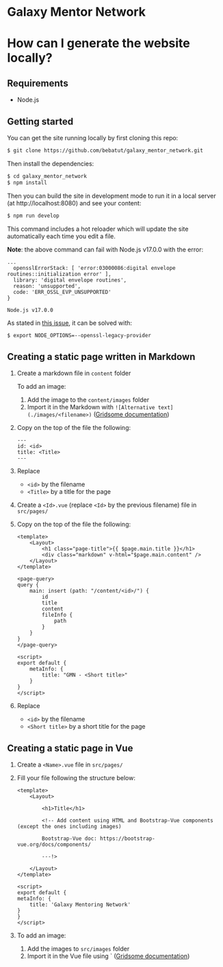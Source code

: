 Galaxy Mentor Network
=====================

# How can I generate the website locally?

## Requirements

- Node.js

## Getting started

You can get the site running locally by first cloning this repo:

```sh
$ git clone https://github.com/bebatut/galaxy_mentor_network.git
```

Then install the dependencies:

```sh
$ cd galaxy_mentor_network
$ npm install
```

Then you can build the site in development mode to run it in a local server (at http://localhost:8080) and see your content:

```sh
$ npm run develop
```

This command includes a hot reloader which will update the site automatically each time you edit a file.

**Note**: the above command can fail with Node.js v17.0.0 with the error:

```
...
  opensslErrorStack: [ 'error:03000086:digital envelope routines::initialization error' ],
  library: 'digital envelope routines',
  reason: 'unsupported',
  code: 'ERR_OSSL_EVP_UNSUPPORTED'
}

Node.js v17.0.0
```

As stated in [this issue](https://github.com/vercel/next.js/issues/30078#issuecomment-947338268), it can be solved with:

```sh
$ export NODE_OPTIONS=--openssl-legacy-provider
```

## Creating a static page written in Markdown

1. Create a markdown file in `content` folder


    To add an image:
    1. Add the image to the `content/images` folder
    2. Import it in the Markdown with `![Alternative text](./images/<filename>)` ([Gridsome documentation](https://gridsome.org/docs/images/#usage-in-markdown))

2. Copy on the top of the file the following:

    ```
    ---
    id: <id>
    title: <Title>
    ---
    ```

3. Replace
    - `<id>` by the filename
    - `<Title>` by a title for the page
4. Create a `<Id>.vue` (replace `<Id>` by the previous filename) file in `src/pages/`
5. Copy on the top of the file the following:

    ```
    <template>
        <Layout>
            <h1 class="page-title">{{ $page.main.title }}</h1>
            <div class="markdown" v-html="$page.main.content" />
        </Layout>
    </template>

    <page-query>
    query {
        main: insert (path: "/content/<id>/") {
            id
            title
            content
            fileInfo {
                path
            }
        }
    }
    </page-query>

    <script>
    export default {
        metaInfo: {
            title: "GMN - <Short title>"
        }
    }
    </script>
    ```

6. Replace
    - `<id>` by the filename
    - `<Short title>` by a short title for the page

## Creating a static page in Vue

1. Create a `<Name>.vue` file in `src/pages/`
2. Fill your file following the structure below:

    ```
    <template>
        <Layout>

            <h1>Title</h1>

            <!-- Add content using HTML and Bootstrap-Vue components (except the ones including images)

            Bootstrap-Vue doc: https://bootstrap-vue.org/docs/components/

            ---!>

        </Layout>
    </template>

    <script>
    export default {
    metaInfo: {
        title: 'Galaxy Mentoring Network'
    }
    }
    </script>
    ```

3. To add an image:
    1. Add the images to `src/images` folder
    2. Import it in the Vue file using `<g-image src="~/images/<filename>" alt="Alternative text"/> ([Gridsome documentation](https://gridsome.org/docs/images/))

